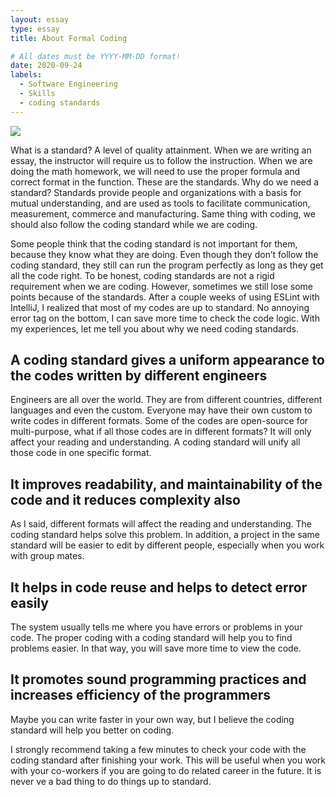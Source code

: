```yaml
---
layout: essay
type: essay
title: About Formal Coding

# All dates must be YYYY-MM-DD format!
date: 2020-09-24
labels:
  - Software Engineering
  - Skills
  - coding standards
---
```


<img class="ui image" src="{{ site.baseurl }}/images/coding.png">

  What is a standard? A level of quality attainment. When we are writing an essay, the instructor will require us to follow the instruction. When we are doing the math homework, we will need to use the proper formula and correct format in the function. These are the standards. Why do we need a standard? Standards provide people and organizations with a basis for mutual understanding, and are used as tools to facilitate communication, measurement, commerce and manufacturing. Same thing with coding, we should also follow the coding standard while we are coding.
   
  Some people think that the coding standard is not important for them, because they know what they are doing. Even though they don’t follow the coding standard, they still can run the program perfectly as long as they get all the code right. To be honest, coding standards are not a rigid requirement when we are coding. However, sometimes we still lose some points because of the standards. After a couple weeks of using ESLint with IntelliJ, I realized that most of my codes are up to standard. No annoying error tag on the bottom, I can save more time to check the code logic. With my experiences, let me tell you about why we need coding standards.
   
## A coding standard gives a uniform appearance to the codes written by different engineers
  Engineers are all over the world. They are from different countries, different languages and even the custom. Everyone may have their own custom to write codes in different formats. Some of the codes are open-source for multi-purpose, what if all those codes are in different formats? It will only affect your reading and understanding. A coding standard will unify all those code in one specific format. 
   
## It improves readability, and maintainability of the code and it reduces complexity also
  As I said, different formats will affect the reading and understanding. The coding standard helps solve this problem. In addition, a project in the same standard will be easier to edit by different people, especially when you work with group mates.
   
## It helps in code reuse and helps to detect error easily
  The system usually tells me where you have errors or problems in your code. The proper coding with a coding standard will help you to find problems easier. In that way, you will save more time to view the code.
   
## It promotes sound programming practices and increases efficiency of the programmers
  Maybe you can write faster in your own way, but I believe the coding standard will help you better on coding.
   
 I strongly recommend taking a few minutes to check your code with the coding standard after finishing your work. This will be useful when you work with your co-workers if you are going to do related career in the future. It is never ve a bad thing to do things up to standard.

